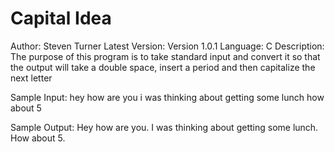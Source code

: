 # Capital Idea

Author: Steven Turner
Latest Version: Version 1.0.1 
Language: C 
Description:
The purpose of this program is to take standard input and convert it so that the output will take a double space, insert a period and then capitalize the next letter

Sample Input:
hey how are you  i was thinking about getting some lunch  how about 5  

Sample Output:
Hey how are you.  I was thinking about getting some lunch.  How about 5.



